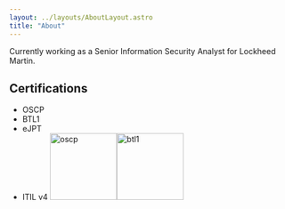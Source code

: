 ```yaml
---
layout: ../layouts/AboutLayout.astro
title: "About"
---
```


Currently working as a Senior Information Security Analyst for Lockheed Martin.

## Certifications

- OSCP
- BTL1
- eJPT
- ITIL v4
<img src="../../assets/oscp-logo.jpg" alt="oscp" width="120"/><img src="../assets/btl1.png" alt="btl1" width="120"/>

